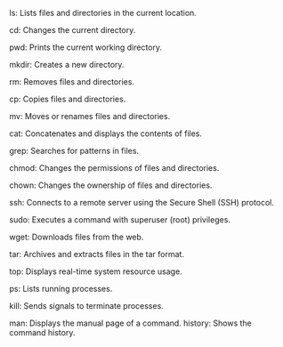 ls: Lists files and directories in the current location.

cd: Changes the current directory.

pwd: Prints the current working directory.

mkdir: Creates a new directory.

rm: Removes files and directories.

cp: Copies files and directories.

mv: Moves or renames files and directories.

cat: Concatenates and displays the contents of files.

grep: Searches for patterns in files.


chmod: Changes the permissions of files and directories.

chown: Changes the ownership of files and directories.

ssh: Connects to a remote server using the Secure Shell (SSH) protocol.

sudo: Executes a command with superuser (root) privileges.

wget: Downloads files from the web.

tar: Archives and extracts files in the tar format.

top: Displays real-time system resource usage.

ps: Lists running processes.

kill: Sends signals to terminate processes.

man: Displays the manual page of a command.
history: Shows the command history.
